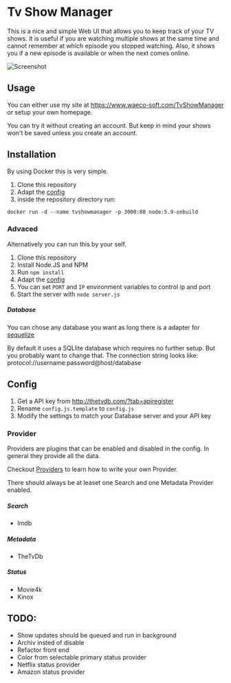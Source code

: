 Tv Show Manager
===============

This is a nice and simple Web UI that allows you to keep track of your TV shows. 
It is useful if you are watching multiple shows at the same time and cannot remember at which episode you stopped watching.
Also, it shows you if a new episode is available or when the next comes online.

![Screenshot](http://i.imgur.com/popX3Xz.png)



## Usage
You can either use my site at https://www.waeco-soft.com/TvShowManager or setup your own homepage.

You can try it without creating an account. But keep in mind your shows won't be saved unless you create an account.

## Installation

By using Docker this is very simple.

1. Clone this repository
2. Adapt the [config](#config)
3. inside the repository directory run:
```
docker run -d --name tvshowmanager -p 3000:80 node:5.9-onbuild
```

### Advaced
Alternatively you can run this by your self.

1. Clone this repository
2. Install Node.JS and NPM
3. Run `npm install`
4. Adapt the [config](#config)
5. You can set `PORT` and `IP` environment variables to control ip and port
6. Start the server with `node server.js`

##### Database
You can chose any database you want as long there is a adapter for [sequelize](https://github.com/sequelize/sequelize)

By default it uses a SQLlite database which requires no further setup. But you probably want to change that.
The connection string looks like: protocol://username:password@host/database



## Config
1. Get a API key from http://thetvdb.com/?tab=apiregister
2. Rename `config.js.template` to `config.js`
3. Modify the settings to match your Database server and your API key


### Provider
Providers are plugins that can be enabled and disabled in the config.
In general they provide all the data.

Checkout [Providers](Providers.md) to learn how to write your own Provider.

There should always be at leaset one Search and one Metadata Provider enabled.

##### Search
- Imdb

##### Metadata
- TheTvDb

##### Status
- Movie4k
- Kinox

## TODO:
- Show updates should be queued and run in background
- Archiv insted of disable
- Refactor front end
- Color from selectable primary status provider
- Netflix status provider
- Amazon status provider